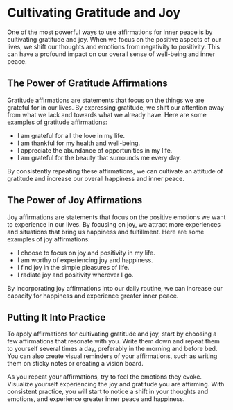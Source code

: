 # Cultivating Gratitude and Joy

One of the most powerful ways to use affirmations for inner peace is by cultivating gratitude and joy. When we focus on the positive aspects of our lives, we shift our thoughts and emotions from negativity to positivity. This can have a profound impact on our overall sense of well-being and inner peace.

The Power of Gratitude Affirmations
-----------------------------------

Gratitude affirmations are statements that focus on the things we are grateful for in our lives. By expressing gratitude, we shift our attention away from what we lack and towards what we already have. Here are some examples of gratitude affirmations:

* I am grateful for all the love in my life.
* I am thankful for my health and well-being.
* I appreciate the abundance of opportunities in my life.
* I am grateful for the beauty that surrounds me every day.

By consistently repeating these affirmations, we can cultivate an attitude of gratitude and increase our overall happiness and inner peace.

The Power of Joy Affirmations
-----------------------------

Joy affirmations are statements that focus on the positive emotions we want to experience in our lives. By focusing on joy, we attract more experiences and situations that bring us happiness and fulfillment. Here are some examples of joy affirmations:

* I choose to focus on joy and positivity in my life.
* I am worthy of experiencing joy and happiness.
* I find joy in the simple pleasures of life.
* I radiate joy and positivity wherever I go.

By incorporating joy affirmations into our daily routine, we can increase our capacity for happiness and experience greater inner peace.

Putting It Into Practice
------------------------

To apply affirmations for cultivating gratitude and joy, start by choosing a few affirmations that resonate with you. Write them down and repeat them to yourself several times a day, preferably in the morning and before bed. You can also create visual reminders of your affirmations, such as writing them on sticky notes or creating a vision board.

As you repeat your affirmations, try to feel the emotions they evoke. Visualize yourself experiencing the joy and gratitude you are affirming. With consistent practice, you will start to notice a shift in your thoughts and emotions, and experience greater inner peace and happiness.
